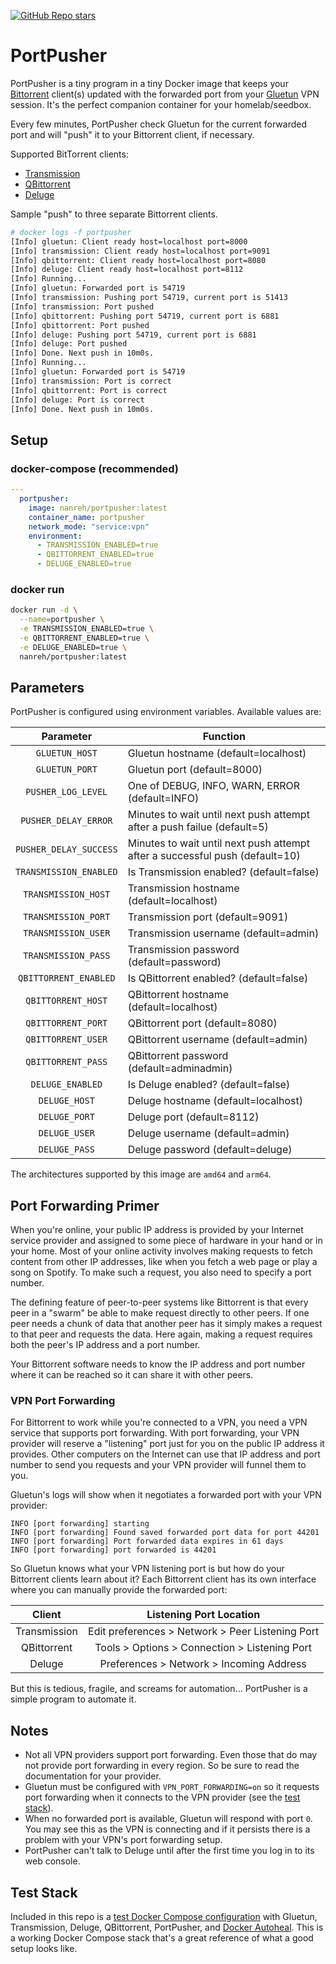 [![GitHub Repo stars](https://img.shields.io/github/stars/nanreh/portpusher)](https://github.com/nanreh/portpusher "PortPusher Github Repo")

# PortPusher
PortPusher is a tiny program in a tiny Docker image that keeps your [Bittorrent](https://en.wikipedia.org/wiki/BitTorrent) client(s) updated with the forwarded port from your [Gluetun](https://github.com/qdm12/gluetun) VPN session. It's the perfect companion container for your homelab/seedbox.

Every few minutes, PortPusher check Gluetun for the current forwarded port and will "push" it to your Bittorrent client, if necessary.

Supported BitTorrent clients:
* [Transmission](https://transmissionbt.com/)
* [QBittorrent](https://www.qbittorrent.org/)
* [Deluge](https://deluge-torrent.org/)

Sample "push" to three separate Bittorrent clients.
```bash
# docker logs -f portpusher
[Info] gluetun: Client ready host=localhost port=8000
[Info] transmission: Client ready host=localhost port=9091
[Info] qbittorrent: Client ready host=localhost port=8080
[Info] deluge: Client ready host=localhost port=8112
[Info] Running...
[Info] gluetun: Forwarded port is 54719
[Info] transmission: Pushing port 54719, current port is 51413
[Info] transmission: Port pushed
[Info] qbittorrent: Pushing port 54719, current port is 6881
[Info] qbittorrent: Port pushed
[Info] deluge: Pushing port 54719, current port is 6881
[Info] deluge: Port pushed
[Info] Done. Next push in 10m0s.
[Info] Running...
[Info] gluetun: Forwarded port is 54719
[Info] transmission: Port is correct
[Info] qbittorrent: Port is correct
[Info] deluge: Port is correct
[Info] Done. Next push in 10m0s.
```

## Setup

### docker-compose (recommended)

```yaml
---
  portpusher:
    image: nanreh/portpusher:latest
    container_name: portpusher
    network_mode: "service:vpn"
    environment:
      - TRANSMISSION_ENABLED=true
      - QBITTORRENT_ENABLED=true
      - DELUGE_ENABLED=true
```

### docker run

```bash
docker run -d \
  --name=portpusher \
  -e TRANSMISSION_ENABLED=true \
  -e QBITTORRENT_ENABLED=true \
  -e DELUGE_ENABLED=true \
  nanreh/portpusher:latest
```

## Parameters

PortPusher is configured using environment variables. Available values are:

| Parameter | Function |
| :----: | --- |
| `GLUETUN_HOST` | Gluetun hostname (default=localhost) |
| `GLUETUN_PORT` | Gluetun port (default=8000) |
| `PUSHER_LOG_LEVEL` | One of DEBUG, INFO, WARN, ERROR (default=INFO) |
| `PUSHER_DELAY_ERROR` | Minutes to wait until next push attempt after a push failue (default=5) |
| `PUSHER_DELAY_SUCCESS` | Minutes to wait until next push attempt after a successful push (default=10) |
| `TRANSMISSION_ENABLED` | Is Transmission enabled? (default=false) |
| `TRANSMISSION_HOST` | Transmission hostname (default=localhost) |
| `TRANSMISSION_PORT` | Transmission port (default=9091) |
| `TRANSMISSION_USER` | Transmission username (default=admin) |
| `TRANSMISSION_PASS` | Transmission password (default=password) |
| `QBITTORRENT_ENABLED` | Is QBittorrent enabled? (default=false) |
| `QBITTORRENT_HOST` | QBittorrent hostname (default=localhost) |
| `QBITTORRENT_PORT` | QBittorrent port (default=8080) |
| `QBITTORRENT_USER` | QBittorrent username (default=admin) |
| `QBITTORRENT_PASS` | QBittorrent password (default=adminadmin) |
| `DELUGE_ENABLED` | Is Deluge enabled? (default=false) |
| `DELUGE_HOST` | Deluge hostname (default=localhost) |
| `DELUGE_PORT` | Deluge port (default=8112) |
| `DELUGE_USER` | Deluge username (default=admin) |
| `DELUGE_PASS` | Deluge password (default=deluge) |

The architectures supported by this image are `amd64` and `arm64`.

## Port Forwarding Primer

When you're online, your public IP address is provided by your Internet service provider and assigned to some piece of hardware in your hand or in your home. Most of your online activity involves making requests to fetch content from other IP addresses, like when you fetch a web page or play a song on Spotify. To make such a request, you also need to specify a port number.

The defining feature of peer-to-peer systems like Bittorrent is that every peer in a "swarm" be able to make request directly to other peers. If one peer needs a chunk of data that another peer has it simply makes a request to that peer and requests the data. Here again, making a request requires both the peer's IP address and a port number.

Your Bittorrent software needs to know the IP address and port number where it can be reached so it can share it with other peers. 

### VPN Port Forwarding

For Bittorrent to work while you're connected to a VPN, you need a VPN service that supports port forwarding. With port forwarding, your VPN provider will reserve a "listening" port just for you on the public IP address it provides. Other computers on the Internet can use that IP address and port number to send you requests and your VPN provider will funnel them to you.

Gluetun's logs will show when it negotiates a forwarded port with your VPN provider:
```
INFO [port forwarding] starting
INFO [port forwarding] Found saved forwarded port data for port 44201
INFO [port forwarding] Port forwarded data expires in 61 days
INFO [port forwarding] port forwarded is 44201
```

So Gluetun knows what your VPN listening port is but how do your Bittorrent clients learn about it? Each Bittorrent client has its own interface where you can manually provide the forwarded port:

| Client | Listening Port Location |
| :----: | :----: |
| Transmission | Edit preferences > Network > Peer Listening Port |
| QBittorrent | Tools > Options > Connection > Listening Port |
| Deluge | Preferences > Network > Incoming Address |

But this is tedious, fragile, and screams for automation... PortPusher is a simple program to automate it.

## Notes

* Not all VPN providers support port forwarding. Even those that do may not provide port forwarding in every region. So be sure to read the documentation for your provider. 
* Gluetun must be configured with `VPN_PORT_FORWARDING=on` so it requests port forwarding when it connects to the VPN provider (see the [test stack](./test_stack/README.md)).
* When no forwarded port is available, Gluetun will respond with port `0`. You may see this as the VPN is connecting and if it persists there is a problem with your VPN's port forwarding setup.
* PortPusher can't talk to Deluge until after the first time you log in to its web console.

## Test Stack

Included in this repo is a [test Docker Compose configuration](./test_stack/README.md) with Gluetun, Transmission, Deluge, QBittorrent, PortPusher, and [Docker Autoheal](https://github.com/willfarrell/docker-autoheal). This is a working Docker Compose stack that's a great reference of what a good setup looks like.
